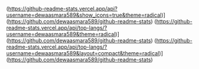 (https://github-readme-stats.vercel.app/api?username=dewaasmara589&show_icons=true&theme=radical)](https://github.com/dewaasmara589/github-readme-stats)
(https://github-readme-stats.vercel.app/api/top-langs/?username=dewaasmara589&theme=radical)](https://github.com/dewaasmara589/github-readme-stats)
(https://github-readme-stats.vercel.app/api/top-langs/?username=dewaasmara589&layout=compact&theme=radical)](https://github.com/dewaasmara589/github-readme-stats)
